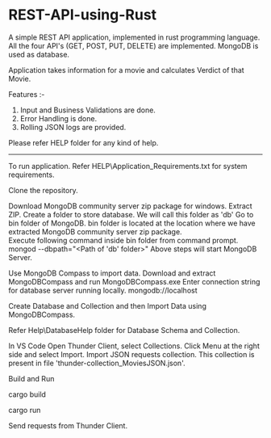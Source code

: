 # REST-API-using-Rust
A simple REST API application, implemented in rust programming language. All the four API's (GET, POST, PUT, DELETE) are implemented. MongoDB is used as database.

Application takes information for a movie and calculates Verdict of that Movie.

Features :-
1. Input and Business Validations are done.
2. Error Handling is done.
3. Rolling JSON logs are provided.


Please refer HELP folder for any kind of help.

------
To run application.
Refer HELP\Application_Requirements.txt for system requirements.

Clone the repository.

Download MongoDB community server zip package for windows.
Extract ZIP.
Create a folder to store database.
We will call this folder as 'db'
Go to bin folder of MongoDB.
bin folder is located at the location where we have extracted MongoDB community server zip package.  
Execute following command inside bin folder from command prompt.
mongod --dbpath="<Path of 'db' folder>" 
Above steps will start MongoDB Server.


Use MongoDB Compass to import data.
Download and extract MongoDBCompass and run MongoDBCompass.exe
Enter connection string for database server running locally.
mongodb://localhost

Create Database and Collection and then Import Data using MongoDBCompass.

Refer Help\DatabaseHelp folder for Database Schema and Collection. 

In VS Code Open Thunder Client, select Collections.
Click Menu at the right side and select Import.
Import JSON requests collection.
This collection is present in file 'thunder-collection_MoviesJSON.json'. 

Build and Run

cargo build

cargo run

Send requests from Thunder Client.



